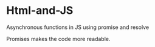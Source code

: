 # Html-and-JS
Asynchronous functions in JS using promise and resolve

Promises makes the code more readable.
